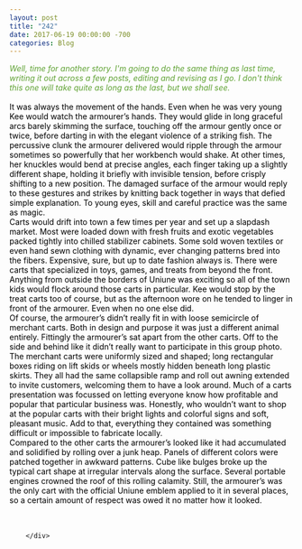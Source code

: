 ```yaml
---
layout: post
title: "242"
date: 2017-06-19 00:00:00 -700
categories: Blog
---
```


<div class="blog-content">
				<div class="paragraph"><span><font color="#5fa233"><em style="">Well, time for another story. I'm going to do the same thing as last time, writing it out across a few posts, editing and revising as I go. I don't think this one will take quite as long as the last, but we shall see.&nbsp;</em><br></font><br><font color="#000000">It was always the movement of the hands. Even when he was very young Kee would watch the armourer&rsquo;s hands. They would glide in long graceful arcs barely skimming the surface, touching off the armour gently once or twice, before darting in with the elegant violence of a striking fish. The percussive clunk the armourer delivered would ripple through the armour sometimes so powerfully that her workbench would shake. At other times, her knuckles would bend at precise angles, each finger taking up a slightly different shape, holding it briefly with invisible tension, before crisply shifting to a new position. The damaged surface of the armour would reply to these gestures and strikes by knitting back together in ways that defied simple explanation. To young eyes, skill and careful practice was the same as magic.</font></span><br><span></span><span><span style="color:rgb(0, 0, 0)">Carts would drift into town a few times per year and set up a slapdash market. Most were loaded down with fresh fruits and exotic vegetables packed tightly into chilled stabilizer cabinets. Some sold woven textiles or even hand sewn clothing with dynamic, ever changing patterns bred into the fibers. Expensive, sure, but up to date fashion always is. There were carts that specialized in toys, games, and treats from beyond the front. Anything from outside the borders of Uniune was exciting so all of the town kids would flock around those carts in particular. Kee would stop by the treat carts too of course, but as the afternoon wore on he tended to linger in front of the armourer. Even when no one else did.</span></span><br><span></span><span><span style="color:rgb(0, 0, 0)">Of course, the armourer&rsquo;s didn&rsquo;t really fit in with loose semicircle of merchant carts. Both in design and purpose it was just a different animal entirely. Fittingly the armourer&rsquo;s sat apart from the other carts. Off to the side and behind like it didn&rsquo;t really want to participate in this group photo. </span></span><br><span></span><span><span style="color:rgb(0, 0, 0)">The merchant carts were uniformly sized and shaped; long rectangular boxes riding on lift skids or wheels mostly hidden beneath long plastic skirts. They all had the same collapsible ramp and roll out awning extended to invite customers, welcoming them to have a look around. Much of a carts presentation was focussed on letting everyone know how profitable and popular that particular business was. Honestly, who wouldn&rsquo;t want to shop at the popular carts with their bright lights and colorful signs and soft, pleasant music. Add to that, everything they contained was something difficult or impossible to fabricate locally.</span></span><br><span></span><span><span style="color:rgb(0, 0, 0)">Compared to the other carts the armourer&rsquo;s looked like it had accumulated and solidified by rolling over a junk heap. Panels of different colors were patched together in awkward patterns. Cube like bulges broke up the typical cart shape at irregular intervals along the surface. Several portable engines crowned the roof of this rolling calamity. Still, the armourer&rsquo;s was the only cart with the official Uniune emblem applied to it in several places, so a certain amount of respect was owed it no matter how it looked. </span></span><br><span></span><span>&nbsp;</span><br><span></span><br></div>

		</div>
        